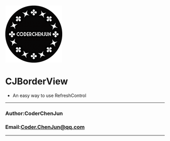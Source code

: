 ![smile](https://raw.githubusercontent.com/CoderChenJun/CJBorderView/master/CJLOGO.png "Logo")<br>
# CJBorderView
* An easy way to use RefreshControl

****
### Author:CoderChenJun
### Email:Coder.ChenJun@qq.com
****
